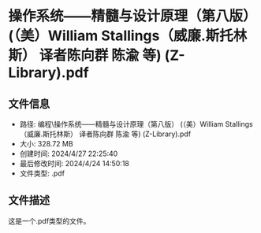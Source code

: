 ﻿# 操作系统——精髓与设计原理（第八版） (（美）William Stallings（威廉.斯托林斯）   译者陈向群 陈渝 等) (Z-Library).pdf

## 文件信息
- 路径: 编程\操作系统——精髓与设计原理（第八版） (（美）William Stallings（威廉.斯托林斯）   译者陈向群 陈渝 等) (Z-Library).pdf
- 大小: 328.72 MB
- 创建时间: 2024/4/27 22:25:40
- 最后修改时间: 2024/4/24 14:50:18
- 文件类型: .pdf

## 文件描述
这是一个.pdf类型的文件。

